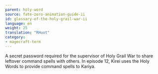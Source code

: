 ```yaml
---
parent: holy-word
source: fate-zero-animation-guide-ii
id: glossary-of-the-holy-grail-war-ii
language: en
weight: 25
translation: "RHuot"
category:
- magecraft-term
---
```


A secret password required for the supervisor of Holy Grail War to share leftover command spells with others. In episode 12, Kirei uses the Holy Words to provide command spells to Kariya.
